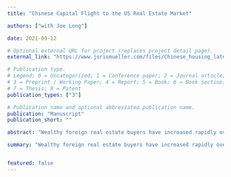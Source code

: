 ```yaml
---
title: "Chinese Capital Flight to the US Real Estate Market"

authors: ["with Joe Long"]

date: 2021-09-12

# Optional external URL for project (replaces project detail page).
external_link: "https://www.jorismueller.com/files/Chinese_housing_latest_draft.pdf"

# Publication type.
# Legend: 0 = Uncategorized; 1 = Conference paper; 2 = Journal article;
# 3 = Preprint / Working Paper; 4 = Report; 5 = Book; 6 = Book section;
# 7 = Thesis; 8 = Patent
publication_types: ["3"]

# Publication name and optional abbreviated publication name.
publication: "Manuscript"
publication_short: ""

abstract: "Wealthy foreign real estate buyers have increased rapidly over the past few decades. Of particular note are those from China; in 2016 alone, Chinese buyers were the source of over 100 billion USD of outflows to real estate markets worldwide. In this paper, we investigate the effect that these wealthy Chinese buyers have on local US housing markets, governments and residents. Using a novel instrument, we demonstrate that an increase in the share of wealthy Chinese buyers in a locality causes an increase in house price growth. As a result of this increased growth, local governments benefit from increased property tax revenues, but do not see a drop in sales tax revenues, suggesting that the vacancy rate for Chinese-owned properties is no different from that of counterfactual buyers. A drop in rental prices suggests that wealthy Chinese are more likely to rent out their houses and less likely to move into them."

summary: "Wealthy foreign real estate buyers have increased rapidly over the past few decades. Of particular note are those from China; in 2016 alone, Chinese buyers were the source of over 100 billion USD of outflows to real estate markets worldwide. In this paper, we investigate the effect that these wealthy Chinese buyers have on local US housing markets, governments and residents. Using a novel instrument, we demonstrate that an increase in the share of wealthy Chinese buyers in a locality causes an increase in house price growth. As a result of this increased growth, local governments benefit from increased property tax revenues, but do not see a drop in sales tax revenues, suggesting that the vacancy rate for Chinese-owned properties is no different from that of counterfactual buyers. A drop in rental prices suggests that wealthy Chinese are more likely to rent out their houses and less likely to move into them."


featured: false
---
```

